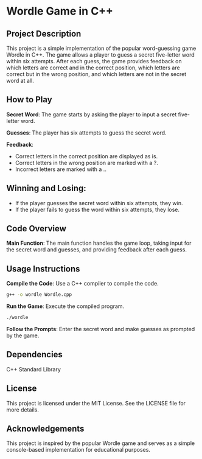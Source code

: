 # Wordle Game in C++
## Project Description
This project is a simple implementation of the popular word-guessing game Wordle in C++. The game allows a player to guess a secret five-letter word within six attempts. After each guess, the game provides feedback on which letters are correct and in the correct position, which letters are correct but in the wrong position, and which letters are not in the secret word at all.

## How to Play
**Secret Word**: The game starts by asking the player to input a secret five-letter word.

**Guesses**: The player has six attempts to guess the secret word.

**Feedback**:
- Correct letters in the correct position are displayed as is.
- Correct letters in the wrong position are marked with a ?.
- Incorrect letters are marked with a ..
  
## Winning and Losing:
- If the player guesses the secret word within six attempts, they win.
- If the player fails to guess the word within six attempts, they lose.
  
## Code Overview
**Main Function**: The main function handles the game loop, taking input for the secret word and guesses, and providing feedback after each guess.

## Usage Instructions
**Compile the Code**: Use a C++ compiler to compile the code.
```bash
g++ -o wordle Wordle.cpp
```
**Run the Game**: Execute the compiled program.
```bash
./wordle
```
**Follow the Prompts**: Enter the secret word and make guesses as prompted by the game.

## Dependencies
C++ Standard Library

## License
This project is licensed under the MIT License. See the LICENSE file for more details.

## Acknowledgements
This project is inspired by the popular Wordle game and serves as a simple console-based implementation for educational purposes.
